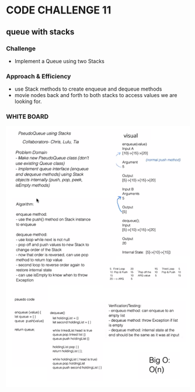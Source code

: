 # CODE CHALLENGE 11
## queue with stacks

### Challenge
- Implement a Queue using two Stacks


### Approach & Efficiency
- use Stack methods to create enqueue and dequeue methods
- movie nodes back and forth to both stacks to access values we are looking for.

### WHITE BOARD
![Queue with stacks](../../assets/queuewithstacks.png)